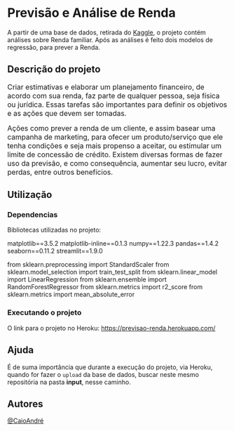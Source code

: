 # Previsão e Análise de Renda

<p>A partir de uma base de dados, retirada do <a href='www.kaggle.com'>Kaggle</a>, o projeto contém análises sobre Renda familiar. Após as análises é feito dois modelos de regressão, para prever a Renda.</p>

## Descrição do projeto

<p><font size=3>Criar estimativas e elaborar um planejamento financeiro, de acordo com sua renda, faz parte de qualquer pessoa, seja física ou jurídica. Essas tarefas são importantes para definir os objetivos e as ações que devem ser tomadas.</font></p>
<p><font size=3>Ações como prever a renda de um cliente, e assim basear uma campanha de marketing, para ofecer um produto/serviço que ele tenha condições e seja mais propenso a aceitar, ou estimular um limite de concessão de crédito. Existem diversas formas de fazer uso da previsão, e como consequência, aumentar seu lucro, evitar perdas, entre outros benefícios.</font></p>


## Utilização

### Dependencias

Bibliotecas utilizadas no projeto:

matplotlib==3.5.2
matplotlib-inline==0.1.3
numpy==1.22.3
pandas==1.4.2
seaborn==0.11.2
streamlit==1.9.0

from sklearn.preprocessing import StandardScaler
from sklearn.model_selection import train_test_split
from sklearn.linear_model import LinearRegression
from sklearn.ensemble import RandomForestRegressor
from sklearn.metrics import r2_score
from sklearn.metrics import mean_absolute_error




### Executando o projeto


O link para o projeto no Heroku: https://previsao-renda.herokuapp.com/

## Ajuda

É de suma importância que durante a execução do projeto, via Heroku, quando for fazer o <code>upload</code> da base de dados, buscar neste mesmo repositória na pasta <b>input</b>, nesse <a hrfe='https://github.com/caioandre182/previsao-analise-venda/blob/main/input/previsao_de_renda.csv'>caminho</a>. 


## Autores
 
[@CaioAndré](https://github.com/caioandre182)

